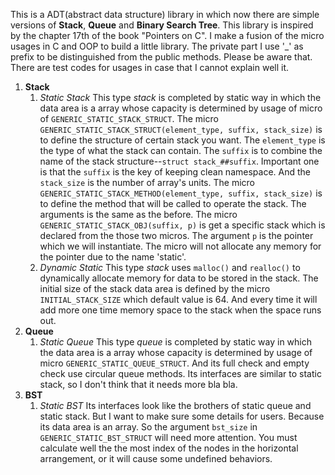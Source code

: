 This is a ADT(abstract data structure) library in which now there are simple versions of **Stack**, **Queue** and **Binary Search Tree**.
This library is inspired by the chapter 17th of the book "Pointers on C". I make a fusion of the micro usages in C and OOP to build a little library. The private part I use '_' as prefix to be distinguished from the public methods. Please be aware that.
There are test codes for usages in case that I cannot explain well it.
1. **Stack**
    1. _Static Stack_
        This type _stack_ is completed by static way in which the data area is a array whose capacity is determined by usage of micro of `GENERIC_STATIC_STACK_STRUCT`.
        The micro `GENERIC_STATIC_STACK_STRUCT(element_type, suffix, stack_size)` is to define the structure of certain stack you want. The `element_type` is the type of what the stack can contain. The `suffix` is to combine the name of the stack structure--`struct stack_##suffix`. Important one is that the `suffix` is the key of keeping clean namespace. And the `stack_size` is the number of array's units.
        The micro `GENERIC_STATIC_STACK_METHOD(element_type, suffix, stack_size)` is to define the method that will be called to operate the stack. The arguments is the same as the before.
        The micro `GENERIC_STATIC_STACK_OBJ(suffix, p)` is get a specific stack which is declared from the those two micros. The argument `p` is the pointer which we will instantiate. The micro will not allocate any memory for the pointer due to the name 'static'.
    2. _Dynamic Static_
        This type _stack_ uses `malloc()` and `realloc()` to dynamically allocate memory for data to be stored in the stack. The initial size of the stack data area is defined by the micro `INITIAL_STACK_SIZE` which default value is 64. And every time it will add more one time memory space to the stack when the space runs out.
2. **Queue**
    1. _Static Queue_
        This type _queue_ is completed by static way in which the data area is a array whose capacity is determined by usage of micro `GENERIC_STATIC_QUEUE_STRUCT`. And its full check and empty check use circular queue methods. Its interfaces are similar to static stack, so I don't think that it needs more bla bla.
3. **BST**
    1. _Static BST_
        Its interfaces look like the brothers of static queue and static stack. But I want to make sure some details for users.
        Because its data area is an array. So the argument `bst_size` in `GENERIC_STATIC_BST_STRUCT` will need more attention. You must calculate well the the most index of the nodes in the horizontal arrangement, or it will cause some undefined behaviors.